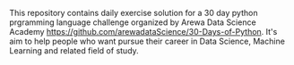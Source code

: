 This repository contains daily exercise solution for a 30 day python prgramming language challenge organized by Arewa Data Science Academy https://github.com/arewadataScience/30-Days-of-Python. It's aim to help people who want pursue their career in Data Science, Machine Learning and related field of study.
